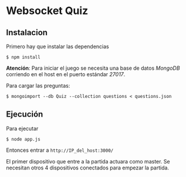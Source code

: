 # Websocket Quiz

## Instalacion

Primero hay que instalar las dependencias

```
$ npm install
```

**Atención**: Para iniciar el juego se necesita una base de datos *MongoDB* corriendo en el host en el puerto estándar *27017*.

Para cargar las preguntas:

```
$ mongoimport --db Quiz --collection questions < questions.json
```

## Ejecución

Para ejecutar

```
$ node app.js
```

Entonces entrar a `http://IP_del_host:3000/`

El primer dispositivo que entre a la partida actuara como master.
Se necesitan otros 4 dispositivos conectados para empezar la partida.
